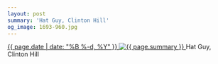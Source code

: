 ```yaml
---
layout: post
summary: 'Hat Guy, Clinton Hill'
og_image: 1693-960.jpg
---
```


<p>
 <time>
  <a href="/1693">
   {{ page.date | date: "%B %-d, %Y" }}
  </a>
 </time>
 <a href="/1693">
  <img alt="{{ page.summary }}" data-taken="11/1/2022" sizes="(min-width: 700px) 50vw, calc(100vw - 2rem)" src="{{ site.assets_url }}/1693-480.jpg" srcset="{{ site.assets_url }}/1693-240.jpg 240w, {{ site.assets_url }}/1693-480.jpg 480w, {{ site.assets_url }}/1693-720.jpg 720w, {{ site.assets_url }}/1693-960.jpg 960w"/>
 </a>
 <span>
  Hat Guy, Clinton Hill
 </span>
</p>
